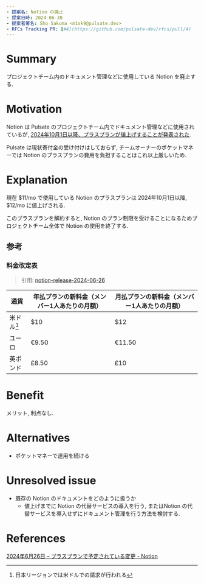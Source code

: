 ```yaml
---
- 提案名: Notion の廃止
- 提案日時: 2024-06-30
- 提案者署名: Sho Sakuma <m1sk9@pulsate.dev>
- RFCs Tracking PR: [#4](https://github.com/pulsate-dev/rfcs/pull/4)
---
```


# Summary

プロジェクトチーム内のドキュメント管理などに使用している Notion を廃止する.

# Motivation

Notion は Pulsate のプロジェクトチーム内でドキュメント管理などに使用されているが, [2024年10月1日以降、プラスプランが値上げすることが発表された][notion-release-2024-06-26].

Pulsate は現状寄付金の受け付けはしておらず, チームオーナーのポケットマネーでは Notion のプラスプランの費用を負担することはこれ以上厳しいため.

# Explanation
<!-- この提案の詳細 -->

現在 $11/mo で使用している Notion のプラスプランは 2024年10月1日以降, $12/mo に値上げされる.

このプラスプランを解約すると, Notion のプラン制限を受けることになるためプロジェクトチーム全体で Notion の使用を終了する.

## 参考

### 料金改定表

> 引用: [notion-release-2024-06-26]

| 通貨 | 年払プランの新料金（メンバー1人あたりの月額） | 月払プランの新料金（メンバー1人あたりの月額）|
| --- | --- | --- |
| 米ドル[^1] | $10 | $12 |
| ユーロ | €9.50 | €11.50 |
| 英ポンド | £8.50 | £10 |

# Benefit

メリット, 利点なし.

# Alternatives

- ポケットマネーで運用を続ける

# Unresolved issue

- 既存の Notion のドキュメントをどのように扱うか
  - 値上げまでに Notion の代替サービスの導入を行う, またはNotion の代替サービスを導入せずにドキュメント管理を行う方法を検討する.

# References
<!-- 参考文献 (オプション) -->

[2024年6月26日 – プラスプランで予定されている変更 - Notion][notion-release-2024-06-26]

[notion-release-2024-06-26]: https://www.notion.so/ja-jp/releases/2024-06-26

[^1]: 日本リージョンでは米ドルでの請求が行われる
